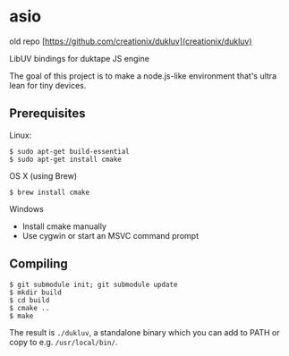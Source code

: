 asio
======

old repo [https://github.com/creationix/dukluv](creationix/dukluv)

LibUV bindings for duktape JS engine

The goal of this project is to make a node.js-like environment that's ultra lean
for tiny devices.

Prerequisites
-------------

Linux:
  
    $ sudo apt-get build-essential
    $ sudo apt-get install cmake

OS X (using Brew)

    $ brew install cmake

Windows

- Install cmake manually
- Use cygwin or start an MSVC command prompt

Compiling
---------

    $ git submodule init; git submodule update
    $ mkdir build
    $ cd build
    $ cmake ..
    $ make

The result is `./dukluv`, a standalone binary which you can add to
PATH or copy to e.g. `/usr/local/bin/`.
